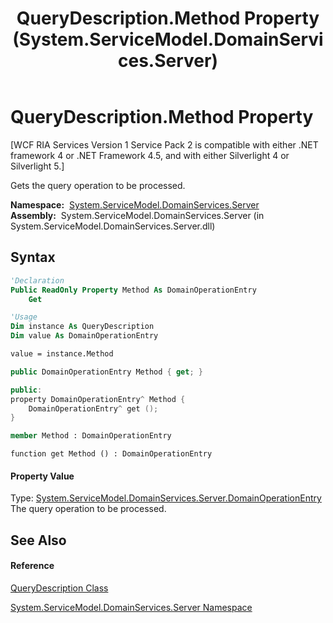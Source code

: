 ﻿---
title: QueryDescription.Method Property  (System.ServiceModel.DomainServices.Server)
TOCTitle: Method Property
ms:assetid: P:System.ServiceModel.DomainServices.Server.QueryDescription.Method
ms:mtpsurl: https://msdn.microsoft.com/en-us/library/system.servicemodel.domainservices.server.querydescription.method(v=VS.91)
ms:contentKeyID: 28755384
ms.date: 01/27/2012
mtps_version: v=VS.91
f1_keywords:
- System.ServiceModel.DomainServices.Server.QueryDescription.Method
- System.ServiceModel.DomainServices.Server.QueryDescription.get_Method
dev_langs:
- CSharp
- JScript
- VB
- FSharp
- c++
api_location:
- System.ServiceModel.DomainServices.Server.dll
api_name:
- System.ServiceModel.DomainServices.Server.QueryDescription.get_Method
- System.ServiceModel.DomainServices.Server.QueryDescription.Method
api_type:
- Managed
topic_type:
- apiref
- kbSyntax
product_family_name: VS
ROBOTS: INDEX,FOLLOW
---

# QueryDescription.Method Property

\[WCF RIA Services Version 1 Service Pack 2 is compatible with either .NET framework 4 or .NET Framework 4.5, and with either Silverlight 4 or Silverlight 5.\]

Gets the query operation to be processed.

**Namespace:**  [System.ServiceModel.DomainServices.Server](ff423220\(v=vs.91\).md)  
**Assembly:**  System.ServiceModel.DomainServices.Server (in System.ServiceModel.DomainServices.Server.dll)

## Syntax

``` vb
'Declaration
Public ReadOnly Property Method As DomainOperationEntry
    Get
```

``` vb
'Usage
Dim instance As QueryDescription
Dim value As DomainOperationEntry

value = instance.Method
```

``` csharp
public DomainOperationEntry Method { get; }
```

``` c++
public:
property DomainOperationEntry^ Method {
    DomainOperationEntry^ get ();
}
```

``` fsharp
member Method : DomainOperationEntry
```

``` jscript
function get Method () : DomainOperationEntry
```

#### Property Value

Type: [System.ServiceModel.DomainServices.Server.DomainOperationEntry](ff423137\(v=vs.91\).md)  
The query operation to be processed.  

## See Also

#### Reference

[QueryDescription Class](ff422741\(v=vs.91\).md)

[System.ServiceModel.DomainServices.Server Namespace](ff423220\(v=vs.91\).md)

